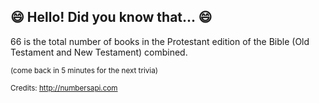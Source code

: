 ## 😄 Hello! Did you know that... 😄
66 is the total number of books in the Protestant edition of the Bible (Old Testament and New Testament) combined.

<sup>(come back in 5 minutes for the next trivia)</sup>


<sup>Credits: http://numbersapi.com</sup>
